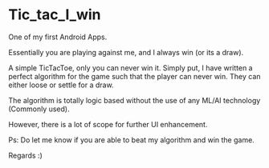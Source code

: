 # Tic_tac_I_win

One of my first Android Apps.

Essentially you are playing against me, and I always win (or its a draw).

A simple TicTacToe, only you can never win it. 
Simply put, I have written a perfect algorithm for the game such that the player can never win. They can either loose or settle for a draw.

The algorithm is totally logic based without the use of any ML/AI technology (Commonly used).

However, there is a lot of scope for further UI enhancement.

Ps: Do let me know if you are able to beat my algorithm and win the game.

Regards
:)
